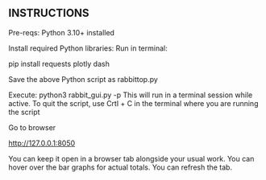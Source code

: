## INSTRUCTIONS
Pre-reqs: Python 3.10+ installed

Install required Python libraries: Run in terminal:

pip install requests plotly dash

Save the above Python script as rabbittop.py

Execute: python3 rabbit_gui.py -p This will run in a terminal session while active. To quit the script, use Crtl + C in the terminal where you are running the script

Go to browser

http://127.0.0.1:8050

You can keep it open in a browser tab alongside your usual work. You can hover over the bar graphs for actual totals. You can refresh the tab.
